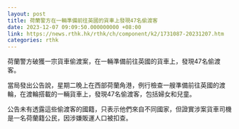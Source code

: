 ```yaml
---
layout: post
title: 荷蘭警方在一輛準備前往英國的貨車上發現47名偷渡客
date: 2023-12-07 09:09:50.000000000 +08:00
link: https://news.rthk.hk/rthk/ch/component/k2/1731087-20231207.htm
categories: rthk
---
```


荷蘭警方破獲一宗貨車偷渡案，在一輛準備前往英國的貨車上，發現47名偷渡客。
 
當局發出公告說，星期二晚上在西部荷蘭角港，例行檢查一艘準備前往英國的渡輪，在渡輪搭載的一輛貨車上，發現47名偷渡客，包括婦女和兒童。 

公告未有透露這些偷渡客的國籍，只表示他們來自不同國家，但證實涉案貨車司機是一名荷蘭籍公民，因涉嫌販運人口被扣查。
